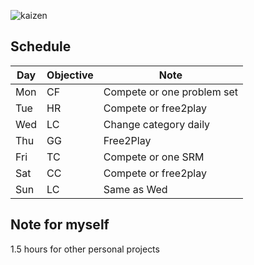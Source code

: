 ![kaizen](http://getflycrm.com/wp-content/uploads/2016/02/kaizen-la-gi.jpg)
## Schedule
| Day | Objective | Note                       |
|-----|-----------|----------------------------|
| Mon | CF        | Compete or one problem set |
| Tue | HR        | Compete or free2play       |
| Wed | LC        | Change category daily      |
| Thu | GG        | Free2Play                  |
| Fri | TC        | Compete or one SRM         |
| Sat | CC        | Compete or free2play       |
| Sun | LC        | Same as Wed                |

## Note for myself
 1.5 hours for other personal projects
